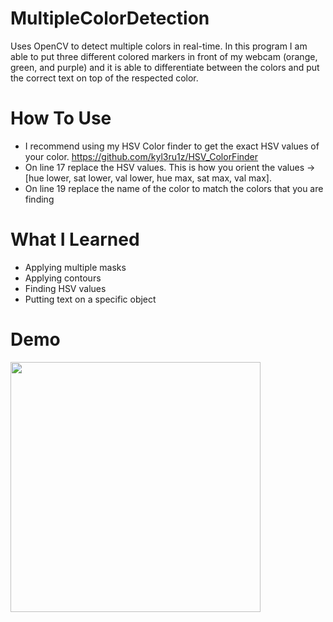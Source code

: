 # MultipleColorDetection
Uses OpenCV to detect multiple colors in real-time. In this program I am able to put three different colored markers in front of my webcam (orange, green, and purple) and it is able to differentiate between the colors and put the correct text on top of the respected color. 

# How To Use
- I recommend using my HSV Color finder to get the exact HSV values of your color. https://github.com/kyl3ru1z/HSV_ColorFinder
- On line 17 replace the HSV values. This is how you orient the values -> [hue lower, sat lower, val lower, hue max, sat max, val max].
- On line 19 replace the name of the color to match the colors that you are finding 

# What I Learned 
- Applying multiple masks
- Applying contours
- Finding HSV values 
- Putting text on a specific object

# Demo
<img src="gifs/color_detection.gif" height="400">

